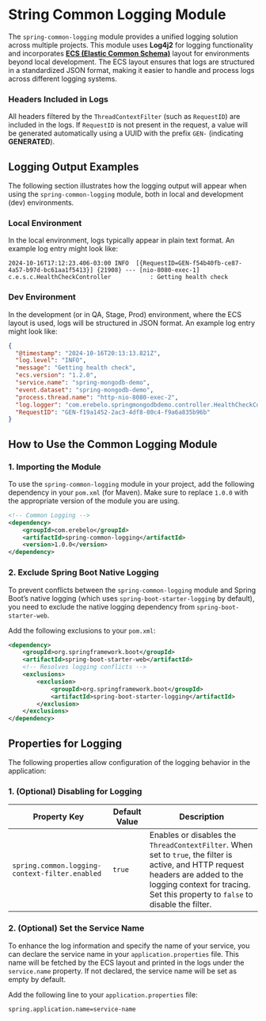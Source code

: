 # String Common Logging Module

The `spring-common-logging` module provides a unified logging solution across multiple projects. This module uses **Log4j2** for logging functionality and incorporates **[ECS (Elastic Common Schema)](https://www.elastic.co/guide/en/ecs-logging/java/current/setup.html)** layout for environments beyond local development. The ECS layout ensures that logs are structured in a standardized JSON format, making it easier to handle and process logs across different logging systems.

### Headers Included in Logs

All headers filtered by the `ThreadContextFilter` (such as `RequestID`) are included in the logs. If `RequestID` is not present in the request, a value will be generated automatically using a UUID with the prefix `GEN-` (indicating **GENERATED**).

## Logging Output Examples

The following section illustrates how the logging output will appear when using the `spring-common-logging` module, both in local and development (dev) environments.

### Local Environment

In the local environment, logs typically appear in plain text format. An example log entry might look like:

```
2024-10-16T17:12:23.406-03:00 INFO  [{RequestID=GEN-f54b40fb-ce87-4a57-b97d-bc61aa1f5413}] {21908} --- [nio-8080-exec-1] c.e.s.c.HealthCheckController           : Getting health check
```

### Dev Environment

In the development (or in QA, Stage, Prod) environment, where the ECS layout is used, logs will be structured in JSON format. An example log entry might look like:

```json
{
  "@timestamp": "2024-10-16T20:13:13.821Z",
  "log.level": "INFO",
  "message": "Getting health check",
  "ecs.version": "1.2.0",
  "service.name": "spring-mongodb-demo",
  "event.dataset": "spring-mongodb-demo",
  "process.thread.name": "http-nio-8080-exec-2",
  "log.logger": "com.erebelo.springmongodbdemo.controller.HealthCheckController",
  "RequestID": "GEN-f19a1452-2ac3-4df8-80c4-f9a6a835b96b"
}
```

## How to Use the Common Logging Module

### 1. Importing the Module

To use the `spring-common-logging` module in your project, add the following dependency in your `pom.xml` (for Maven). Make sure to replace `1.0.0` with the appropriate version of the module you are using.

```xml
<!-- Common Logging -->
<dependency>
    <groupId>com.erebelo</groupId>
    <artifactId>spring-common-logging</artifactId>
    <version>1.0.0</version>
</dependency>
```

### 2. Exclude Spring Boot Native Logging

To prevent conflicts between the `spring-common-logging` module and Spring Boot’s native logging (which uses `spring-boot-starter-logging` by default), you need to exclude the native logging dependency from `spring-boot-starter-web`.

Add the following exclusions to your `pom.xml`:

```xml
<dependency>
    <groupId>org.springframework.boot</groupId>
    <artifactId>spring-boot-starter-web</artifactId>
    <!-- Resolves logging conflicts -->
    <exclusions>
        <exclusion>
            <groupId>org.springframework.boot</groupId>
            <artifactId>spring-boot-starter-logging</artifactId>
        </exclusion>
    </exclusions>
</dependency>
```

## Properties for Logging

The following properties allow configuration of the logging behavior in the application:

### 1. (Optional) Disabling for Logging

| Property Key                                   | Default Value | Description                                                                                                                                                                                                         |
| ---------------------------------------------- | ------------- | ------------------------------------------------------------------------------------------------------------------------------------------------------------------------------------------------------------------- |
| `spring.common.logging-context-filter.enabled` | `true`        | Enables or disables the `ThreadContextFilter`. When set to `true`, the filter is active, and HTTP request headers are added to the logging context for tracing. Set this property to `false` to disable the filter. |

### 2. (Optional) Set the Service Name

To enhance the log information and specify the name of your service, you can declare the service name in your `application.properties` file. This name will be fetched by the ECS layout and printed in the logs under the `service.name` property. If not declared, the service name will be set as empty by default.

Add the following line to your `application.properties` file:

```properties
spring.application.name=service-name
```
